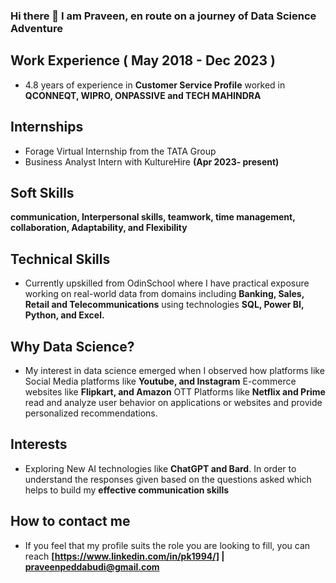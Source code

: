 ### Hi there 👋 I am Praveen, en route on a journey of Data Science Adventure

## Work Experience ( May 2018 - Dec 2023 )
- 4.8 years of experience in **Customer Service Profile** worked in **QCONNEQT, WIPRO, ONPASSIVE and TECH MAHINDRA**
## Internships
  - Forage Virtual Internship from the TATA Group
  - Business Analyst Intern with KultureHire **(Apr 2023- present)**
## Soft Skills
   **communication, Interpersonal skills, teamwork, time management, collaboration, Adaptability, and Flexibility**
## Technical Skills
- Currently upskilled from OdinSchool where I have practical exposure working on real-world data from domains including **Banking, Sales, Retail and 
  Telecommunications** using technologies **SQL, Power BI, Python, and Excel.**
## Why Data Science?
- My interest in data science emerged when I observed how platforms like Social Media platforms like **Youtube, and Instagram**  E-commerce websites like 
  **Flipkart, and Amazon** OTT Platforms like **Netflix and Prime** read and analyze user behavior on applications or websites and provide personalized 
   recommendations.
## Interests
  - Exploring New AI technologies like **ChatGPT and Bard**. In order to understand the responses given based on the questions asked which helps to 
    build my **effective communication skills**
## How to contact me
- If you feel that my profile suits the role you are looking to fill, you can reach **[https://www.linkedin.com/in/pk1994/] | praveenpeddabudi@gmail.com**
